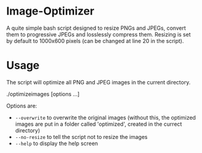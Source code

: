 Image-Optimizer
===============

A quite simple bash script designed to resize PNGs and JPEGs, convert them to progressive JPEGs and losslessly compress them. Resizing is set by default to 1000x600 pixels (can be changed at line 20 in the script).

Usage
=====

The script will optimize all PNG and JPEG images in the current directory.

./optimizeimages [options ...]

Options are:

- `--overwrite` to overwrite the original images (without this, the optimized images are put in a folder called 'optimized', created in the currect directory)
- `--no-resize` to tell the script not to resize the images
- `--help` to display the help screen
